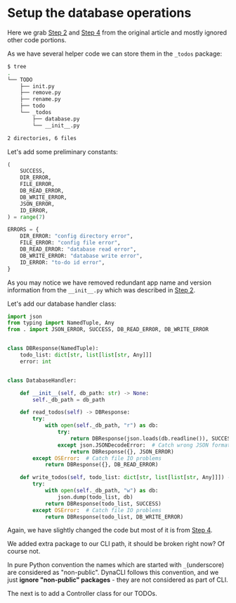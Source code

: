 # Setup the database operations

Here we grab [Step 2](https://realpython.com/python-typer-cli/#step-2-set-up-the-to-do-cli-app-with-python-and-typer) and [Step 4](https://realpython.com/python-typer-cli/#step-4-set-up-the-to-do-app-back-end
) from the original article and mostly ignored other code portions.

As we have several helper code we can store them in the `_todos` package:

```bash
$ tree
.
└── TODO
    ├── init.py
    ├── remove.py
    ├── rename.py
    ├── todo
    └── _todos
        ├── database.py
        └── __init__.py

2 directories, 6 files

```

Let's add some preliminary constants:


```py title="__init__.py"
(
    SUCCESS,
    DIR_ERROR,
    FILE_ERROR,
    DB_READ_ERROR,
    DB_WRITE_ERROR,
    JSON_ERROR,
    ID_ERROR,
) = range(7)

ERRORS = {
    DIR_ERROR: "config directory error",
    FILE_ERROR: "config file error",
    DB_READ_ERROR: "database read error",
    DB_WRITE_ERROR: "database write error",
    ID_ERROR: "to-do id error",
}
```

As you may notice we have removed redundant app name and version information from the `__init__.py` which was described in [Step 2](https://realpython.com/python-typer-cli/#step-2-set-up-the-to-do-cli-app-with-python-and-typer).

Let's add our database handler class:

```py title="database.py"
import json
from typing import NamedTuple, Any
from . import JSON_ERROR, SUCCESS, DB_READ_ERROR, DB_WRITE_ERROR


class DBResponse(NamedTuple):
    todo_list: dict[str, list[list[str, Any]]]
    error: int


class DatabaseHandler:

    def __init__(self, db_path: str) -> None:
        self._db_path = db_path

    def read_todos(self) -> DBResponse:
        try:
            with open(self._db_path, "r") as db:
                try:
                    return DBResponse(json.loads(db.readline()), SUCCESS)
                except json.JSONDecodeError:  # Catch wrong JSON format
                    return DBResponse({}, JSON_ERROR)
        except OSError:  # Catch file IO problems
            return DBResponse({}, DB_READ_ERROR)

    def write_todos(self, todo_list: dict[str, list[list[str, Any]]]) -> DBResponse:
        try:
            with open(self._db_path, "w") as db:
                json.dump(todo_list, db)
            return DBResponse(todo_list, SUCCESS)
        except OSError:  # Catch file IO problems
            return DBResponse(todo_list, DB_WRITE_ERROR)
```

Again, we have slightly changed the code but most of it is from [Step 4](https://realpython.com/python-typer-cli/#step-4-set-up-the-to-do-app-back-end).

We added extra package to our CLI path, it should be broken right now? Of course not.

In pure Python convention the names which are started with `_`(underscore) are considered as "non-public".
DynaCLI follows this convention, and we just **ignore "non-public" packages** - they are not considered as part of CLI.

The next is to add a Controller class for our TODOs.